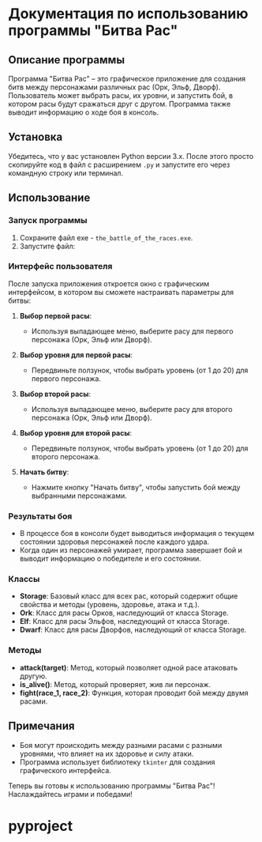 # Документация по использованию программы "Битва Рас"

## Описание программы

Программа "Битва Рас" – это графическое приложение для создания битв между персонажами различных рас (Орк, Эльф, Дворф). Пользователь может выбрать расы, их уровни, и запустить бой, в котором расы будут сражаться друг с другом. Программа также выводит информацию о ходе боя в консоль.

## Установка

Убедитесь, что у вас установлен Python версии 3.x. После этого просто скопируйте код в файл с расширением `.py` и запустите его через командную строку или терминал.

## Использование

### Запуск программы

1. Сохраните файл exe - `the_battle_of_the_races.exe`.
2. Запустите файл:  

### Интерфейс пользователя

После запуска приложения откроется окно с графическим интерфейсом, в котором вы сможете настраивать параметры для битвы:

1. **Выбор первой расы**:
   - Используя выпадающее меню, выберите расу для первого персонажа (Орк, Эльф или Дворф).
   
2. **Выбор уровня для первой расы**:
   - Передвиньте ползунок, чтобы выбрать уровень (от 1 до 20) для первого персонажа.
  
3. **Выбор второй расы**:
   - Используя выпадающее меню, выберите расу для второго персонажа (Орк, Эльф или Дворф).
  
4. **Выбор уровня для второй расы**:
   - Передвиньте ползунок, чтобы выбрать уровень (от 1 до 20) для второго персонажа.

5. **Начать битву**:
   - Нажмите кнопку "Начать битву", чтобы запустить бой между выбранными персонажами.

### Результаты боя

- В процессе боя в консоли будет выводиться информация о текущем состоянии здоровья персонажей после каждого удара.
- Когда один из персонажей умирает, программа завершает бой и выводит информацию о победителе и его состоянии.

### Классы

- **Storage**: Базовый класс для всех рас, который содержит общие свойства и методы (уровень, здоровье, атака и т.д.).
- **Ork**: Класс для расы Орков, наследующий от класса Storage.
- **Elf**: Класс для расы Эльфов, наследующий от класса Storage.
- **Dwarf**: Класс для расы Дворфов, наследующий от класса Storage.

### Методы

- **attack(target)**: Метод, который позволяет одной расе атаковать другую.
- **is_alive()**: Метод, который проверяет, жив ли персонаж.
- **fight(race_1, race_2)**: Функция, которая проводит бой между двумя расами.

## Примечания

- Боя могут происходить между разными расами с разными уровнями, что влияет на их здоровье и силу атаки.
- Программа использует библиотеку `tkinter` для создания графического интерфейса.

Теперь вы готовы к использованию программы "Битва Рас"! Наслаждайтесь играми и победами!
# pyproject